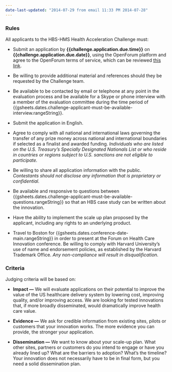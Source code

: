 ```yaml
---
date-last-updated: "2014-07-29 from email 11:33 PM 2014-07-28"
---
```

### Rules

All applicants to the HBS-HMS Health Acceleration Challenge must:

* Submit an application by **{{challenge.application.due.time}}** on **{{challenge.application.due.date}}**, using the OpenForum platform and agree to the OpenForum terms of service, which can be reviewed [this link]( {{gsheets.links.challenge-platform-tos.url}} ).

* Be willing to provide additional material and references should they be requested by the Challenge team.

* Be available to be contacted by email or telephone at any point in the evaluation process and be available for a Skype or phone interview with a member of the evaluation committee during the time period of {{gsheets.dates.challenge-applicant-must-be-available-interview.rangeString}}.

* Submit the application in English.

* Agree to comply with all national and international laws governing the transfer of any prize money across national and international boundaries if selected as a finalist and awarded funding.  *Individuals who are listed on the U.S. Treasury’s Specially Designated Nationals List or who reside in countries or regions subject to U.S. sanctions are not eligible to participate.*

* Be willing to share all application information with the public. _Contestants should not disclose any information that is proprietary or confidential._

* Be available and responsive to questions between {{gsheets.dates.challenge-applicant-must-be-available-questions.rangeString}} so that an HBS case study can be written about the innovation.

* Have the ability to implement the scale up plan proposed by the applicant, including any rights to an underlying product.

* Travel to Boston for {{gsheets.dates.conference-date-main.rangeString}} in order to present at the Forum on Health Care Innovation conference. Be willing to comply with Harvard University’s use of name and endorsement policies, as established by the Harvard Trademark Office. _Any non-compliance will result in disqualification._

### Criteria

Judging criteria will be based on: 

* **Impact —** We will evaluate applications on their potential to improve the value of the US healthcare delivery system by lowering cost, improving quality, and/or improving access. We are looking for tested innovations that, if more broadly disseminated, would dramatically improve health care value.

* **Evidence —** We ask for credible information from existing sites, pilots or customers that your innovation works. The more evidence you can provide, the stronger your application.

* **Dissemination —** We want to know about your scale-up plan. What other sites, partners or customers do you intend to engage or have you already lined up? What are the barriers to adoption? What’s the timeline? Your innovation does not necessarily have to be in final form, but you need a solid dissemination plan.
